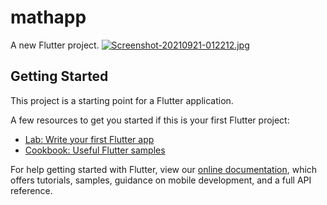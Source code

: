# mathapp

A new Flutter project.
[![Screenshot-20210921-012212.jpg](https://i.postimg.cc/dV3xs4sP/Screenshot-20210921-012212.jpg)](https://postimg.cc/FYtZGbkD)

## Getting Started

This project is a starting point for a Flutter application.

A few resources to get you started if this is your first Flutter project:

- [Lab: Write your first Flutter app](https://flutter.dev/docs/get-started/codelab)
- [Cookbook: Useful Flutter samples](https://flutter.dev/docs/cookbook)

For help getting started with Flutter, view our
[online documentation](https://flutter.dev/docs), which offers tutorials,
samples, guidance on mobile development, and a full API reference.
